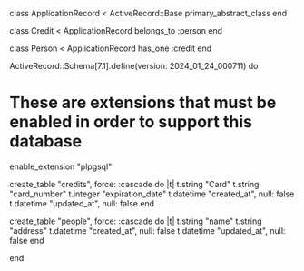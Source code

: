 class ApplicationRecord < ActiveRecord::Base
  primary_abstract_class
end

class Credit < ApplicationRecord
    belongs_to :person
end

class Person < ApplicationRecord
    has_one :credit
end





ActiveRecord::Schema[7.1].define(version: 2024_01_24_000711) do
  # These are extensions that must be enabled in order to support this database
  enable_extension "plpgsql"

  create_table "credits", force: :cascade do |t|
    t.string "Card"
    t.string "card_number"
    t.integer "expiration_date"
    t.datetime "created_at", null: false
    t.datetime "updated_at", null: false
  end

  create_table "people", force: :cascade do |t|
    t.string "name"
    t.string "address"
    t.datetime "created_at", null: false
    t.datetime "updated_at", null: false
  end

end